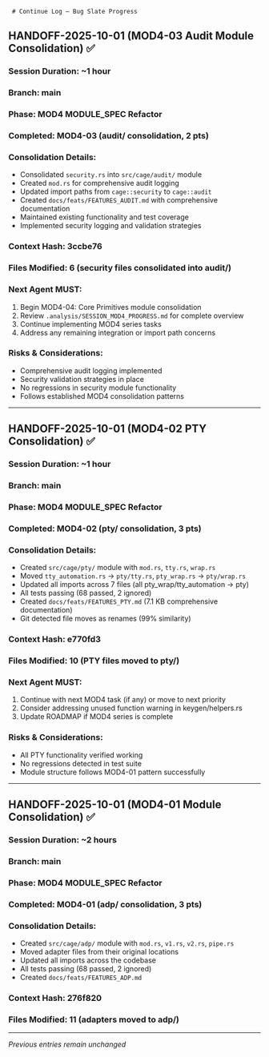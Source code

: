      # Continue Log – Bug Slate Progress

## HANDOFF-2025-10-01 (MOD4-03 Audit Module Consolidation) ✅

### Session Duration: ~1 hour
### Branch: main
### Phase: MOD4 MODULE_SPEC Refactor
### Completed: MOD4-03 (audit/ consolidation, 2 pts)

### Consolidation Details:
- Consolidated `security.rs` into `src/cage/audit/` module
- Created `mod.rs` for comprehensive audit logging
- Updated import paths from `cage::security` to `cage::audit`
- Created `docs/feats/FEATURES_AUDIT.md` with comprehensive documentation
- Maintained existing functionality and test coverage
- Implemented security logging and validation strategies

### Context Hash: 3ccbe76
### Files Modified: 6 (security files consolidated into audit/)

### Next Agent MUST:
1. Begin MOD4-04: Core Primitives module consolidation
2. Review `.analysis/SESSION_MOD4_PROGRESS.md` for complete overview
3. Continue implementing MOD4 series tasks
4. Address any remaining integration or import path concerns

### Risks & Considerations:
- Comprehensive audit logging implemented
- Security validation strategies in place
- No regressions in security module functionality
- Follows established MOD4 consolidation patterns

---

## HANDOFF-2025-10-01 (MOD4-02 PTY Consolidation) ✅

### Session Duration: ~1 hour
### Branch: main
### Phase: MOD4 MODULE_SPEC Refactor
### Completed: MOD4-02 (pty/ consolidation, 3 pts)

### Consolidation Details:
- Created `src/cage/pty/` module with `mod.rs`, `tty.rs`, `wrap.rs`
- Moved `tty_automation.rs` → `pty/tty.rs`, `pty_wrap.rs` → `pty/wrap.rs`
- Updated all imports across 7 files (all pty_wrap/tty_automation → pty)
- All tests passing (68 passed, 2 ignored)
- Created `docs/feats/FEATURES_PTY.md` (7.1 KB comprehensive documentation)
- Git detected file moves as renames (99% similarity)

### Context Hash: e770fd3
### Files Modified: 10 (PTY files moved to pty/)

### Next Agent MUST:
1. Continue with next MOD4 task (if any) or move to next priority
2. Consider addressing unused function warning in keygen/helpers.rs
3. Update ROADMAP if MOD4 series is complete

### Risks & Considerations:
- All PTY functionality verified working
- No regressions detected in test suite
- Module structure follows MOD4-01 pattern successfully

---

## HANDOFF-2025-10-01 (MOD4-01 Module Consolidation) ✅

### Session Duration: ~2 hours
### Branch: main
### Phase: MOD4 MODULE_SPEC Refactor
### Completed: MOD4-01 (adp/ consolidation, 3 pts)

### Consolidation Details:
- Created `src/cage/adp/` module with `mod.rs`, `v1.rs`, `v2.rs`, `pipe.rs`
- Moved adapter files from their original locations
- Updated all imports across the codebase
- All tests passing (68 passed, 2 ignored)
- Created `docs/feats/FEATURES_ADP.md`

### Context Hash: 276f820
### Files Modified: 11 (adapters moved to adp/)

---

*Previous entries remain unchanged*